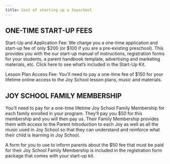 ```yaml
---
title: Cost of starting up a Joyschool
---
```

## ONE-TIME START-UP FEES

Start-Up and Application Fee:  We charge you a one-time application and start-up fee of only $200 
(or $100 if you are a pre-existing preschool). This provides you with the our start-up manual of instructions, 
registration forms for your students, a parent handbook template, advertising and marketing materials, etc. 
Click here to see what’s included in the Start-Up Kit.

Lesson Plan Access Fee: You’ll need to pay a one-time fee of $150 for your lifetime online access to the 
Joy School lesson plans, music and materials.

## JOY SCHOOL FAMILY MEMBERSHIP

You’ll need to pay for a one-time lifetime Joy School Family Membership for each family enrolled in 
your program. They’ll pay you $50 for this membership and you will then pay us. Their Family Membership 
provides them with access to the Parent Introduction to each Joy as well as all the music used in Joy School 
so that they can understand and reinforce what their child is learning in Joy School.

A form for you to use to inform parents about the $50 fee that must be paid for their Joy School Family 
Membership is included  in the registration form package that comes with your start-up kit.